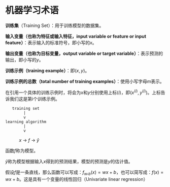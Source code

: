 # 机器学习术语
**训练集**（Training Set）：用于训练模型的数据集。

**输入变量（也称为特征或输入特征，input variable or feature or input feature）**：表示输入的标准符号，即小写的$x$。

**输出变量（也称为目标变量，output variable or target variable）**：表示预测的输出，即小写的$y$。

**训练示例（training example）**：即$(x, y)$。

**训练示例的总数（total number of training examples）**：使用小写字母$m$表示。

在引用一个具体的训练示例时，将会为$x$和$y$分别使用上标$(i)$，即$(x^{(i)}, y^{(i)})$。上标告诉我们这是第i个训练示例。

```
   training set
        |
        v
learning algorithm
        |
        v
```
&nbsp;&nbsp;&nbsp;&nbsp;&nbsp;&nbsp;&nbsp;&nbsp;&nbsp;&nbsp;&nbsp;$x$ -> $f$ -> $\hat{y}$


函数$f$称为模型。

$\hat{y}$称为模型根据输入$x$得到的预测结果，模型的预测是$y$的估计值。

假设$f$是一条直线，那么函数可以写成：$f_w,_b(x)=wx + b$，也可以简写成：$f(x)=wx + b$。这是具有一个变量的线性回归（Univariate linear regression）
